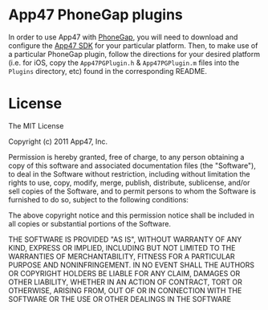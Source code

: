 # App47 PhoneGap plugins

In order to use App47 with [PhoneGap](http://www.phonegap.com/), you will need to download and configure the [App47 SDK](http://www.app47.com) for your particular platform. Then, to make use of a particular PhoneGap plugin, follow the directions for your desired platform (i.e. for iOS, copy the `App47PGPlugin.h` & `App47PGPlugin.m` files into the `Plugins` directory, etc) found in the corresponding README.

# License

The MIT License

Copyright (c) 2011 App47, Inc.

Permission is hereby granted, free of charge, to any person obtaining a copy of this software and associated documentation files (the "Software"), to deal in the Software without restriction, including without limitation the rights to use, copy, modify, merge, publish, distribute, sublicense, and/or sell copies of the Software, and to permit persons to whom the Software is furnished to do so, subject to the following conditions:

The above copyright notice and this permission notice shall be included in all copies or substantial portions of the Software.

THE SOFTWARE IS PROVIDED "AS IS", WITHOUT WARRANTY OF ANY KIND, EXPRESS OR IMPLIED, INCLUDING BUT NOT LIMITED TO THE WARRANTIES OF MERCHANTABILITY, FITNESS FOR A PARTICULAR PURPOSE AND NONINFRINGEMENT. IN NO EVENT SHALL THE AUTHORS OR COPYRIGHT HOLDERS BE LIABLE FOR ANY CLAIM, DAMAGES OR OTHER LIABILITY, WHETHER IN AN ACTION OF CONTRACT, TORT OR OTHERWISE, ARISING FROM, OUT OF OR IN CONNECTION WITH THE SOFTWARE OR THE USE OR OTHER DEALINGS IN THE SOFTWARE
